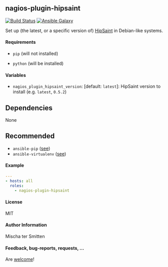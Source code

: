 ## nagios-plugin-hipsaint

[![Build Status](https://travis-ci.org/Oefenweb/ansible-nagios-plugin-hipsaint.svg?branch=master)](https://travis-ci.org/Oefenweb/ansible-nagios-plugin-hipsaint) [![Ansible Galaxy](http://img.shields.io/badge/ansible--galaxy-nagios--plugin--hipsaint-blue.svg)](https://galaxy.ansible.com/list#/roles/6549)

Set up (the latest, or a specific version of) [HipSaint](https://github.com/hannseman/hipsaint) in Debian-like systems.

#### Requirements

* `pip` (will not installed)

* `python` (will be installed)

#### Variables

* `nagios_plugin_hipsaint_version`: [default: `latest`]: HipSaint version to install (e.g. `latest`, `0.5.2`)

## Dependencies

None

## Recommended

* `ansible-pip` ([see](https://github.com/Oefenweb/ansible-pip))
* `ansible-virtualenv` ([see](https://github.com/Oefenweb/ansible-virtualenv))

#### Example

```yaml
---
- hosts: all
  roles:
    - nagios-plugin-hipsaint
```

#### License

MIT

#### Author Information

Mischa ter Smitten

#### Feedback, bug-reports, requests, ...

Are [welcome](https://github.com/Oefenweb/ansible-nagios-plugin-hipsaint/issues)!
